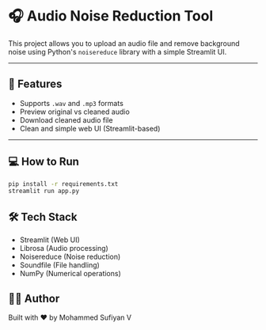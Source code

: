 # 🎧 Audio Noise Reduction Tool

This project allows you to upload an audio file and remove background noise using Python's `noisereduce` library with a simple Streamlit UI.

---

## 🚀 Features

- Supports `.wav` and `.mp3` formats
- Preview original vs cleaned audio
- Download cleaned audio file
- Clean and simple web UI (Streamlit-based)

---

## 💻 How to Run

```bash
pip install -r requirements.txt
streamlit run app.py
```
## 🛠️ Tech Stack
- Streamlit (Web UI)
- Librosa (Audio processing)
- Noisereduce (Noise reduction)
- Soundfile (File handling)
- NumPy (Numerical operations)

## 🙋‍♂️ Author
Built with ❤️ by Mohammed Sufiyan V
